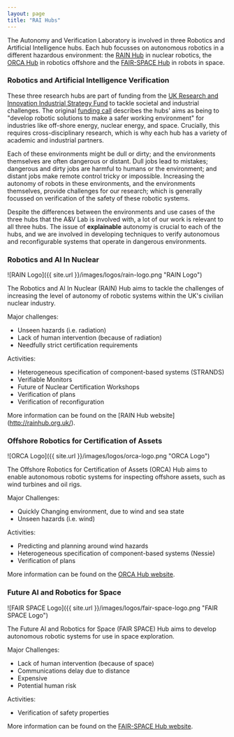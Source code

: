 ```yaml
---
layout: page
title: "RAI Hubs"
---
```


The Autonomy and Verification Laboratory is involved in three Robotics and Artificial Intelligence hubs. Each hub focusses on autonomous robotics in a different hazardous environment: the [RAIN Hub](http://rainhub.org.uk/) in nuclear robotics, the [ORCA Hub](https://orcahub.org/) in robotics offshore  and the [FAIR-SPACE Hub](https://www.fairspacehub.org/) in robots in space.

### Robotics and Artificial Intelligence Verification

These three research hubs are part of funding from the [UK Research and Innovation Industrial Strategy Fund](https://www.ukri.org/innovation/industrial-strategy-challenge-fund/) to tackle societal and industrial challenges. The original [funding call](https://www.epsrc.ac.uk/funding/calls/raihubs/) describes the hubs' aims as being to "develop robotic solutions to make a safer working environment" for industries like off-shore energy, nuclear energy, and space. Crucially, this requires cross-disciplinary research, which is why each hub has a variety of academic and industrial partners.

Each of these environments might be dull or dirty; and the environments themselves are often dangerous or distant. Dull jobs lead to mistakes; dangerous and dirty jobs are harmful to humans or the environment; and distant jobs make remote control tricky or impossible. Increasing the autonomy of robots in these environments, and the environments themselves, provide challenges for our research; which is generally focussed on verification of the safety of these robotic systems.

Despite the differences between the environments and use cases of the three hubs that the A&V Lab is involved with, a lot of our work is relevant to all three hubs. The issue of __explainable__ autonomy is crucial to each of the hubs, and we are involved in developing techniques to verify autonomous and reconfigurable systems that operate in dangerous environments.

### Robotics and AI In Nuclear 

![RAIN Logo]({{ site.url }}/images/logos/rain-logo.png "RAIN Logo")

The Robotics and AI In Nuclear (RAIN) Hub aims to tackle the challenges of increasing the level of autonomy of robotic systems within the UK's civilian nuclear industry. 

Major challenges:

* Unseen hazards (i.e. radiation)
* Lack of human intervention (because of radiation)
* Needfully strict certification requirements

Activities:

* Heterogeneous specification of component-based systems (STRANDS)
* Verifiable Monitors
* Future of Nuclear Certification Workshops
* Verification of plans
* Verification of reconfiguration

More information can be found on the [RAIN Hub website] (http://rainhub.org.uk/).

### Offshore Robotics for Certification of Assets

![ORCA Logo]({{ site.url }}/images/logos/orca-logo.png "ORCA Logo")

The Offshore Robotics for Certification of Assets (ORCA) Hub aims to enable autonomous robotic systems for inspecting offshore assets, such as wind turbines and oil rigs.

Major Challenges:

* Quickly Changing environment, due to wind and sea state
* Unseen hazards (i.e. wind)

Activities:

* Predicting and planning around wind hazards
* Heterogeneous specification of component-based systems (Nessie)
* Verification of plans

More information can be found on the [ORCA Hub website](https://orcahub.org/).

### Future AI and Robotics for Space

![FAIR SPACE Logo]({{ site.url }}/images/logos/fair-space-logo.png "FAIR SPACE Logo")

The Future AI and Robotics for Space (FAIR SPACE) Hub aims to develop autonomous robotic systems for use in space exploration. 

Major Challenges:

* Lack of human intervention (because of space)
* Communications delay due to distance
* Expensive
* Potential human risk

Activities: 

* Verification of safety properties

More information can be found on the [FAIR-SPACE Hub website](https://www.fairspacehub.org/).
